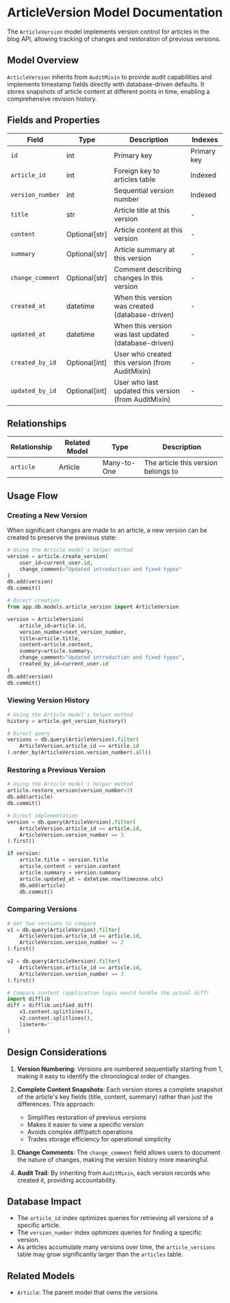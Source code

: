 # ArticleVersion Model Documentation

The `ArticleVersion` model implements version control for articles in the blog API, allowing tracking of changes and restoration of previous versions.

## Model Overview

`ArticleVersion` inherits from `AuditMixin` to provide audit capabilities and implements timestamp fields directly with database-driven defaults. It stores snapshots of article content at different points in time, enabling a comprehensive revision history.

## Fields and Properties

| Field | Type | Description | Indexes |
|-------|------|-------------|---------|
| `id` | int | Primary key | Primary key |
| `article_id` | int | Foreign key to articles table | Indexed |
| `version_number` | int | Sequential version number | Indexed |
| `title` | str | Article title at this version | - |
| `content` | Optional[str] | Article content at this version | - |
| `summary` | Optional[str] | Article summary at this version | - |
| `change_comment` | Optional[str] | Comment describing changes in this version | - |
| `created_at` | datetime | When this version was created (database-driven) | - |
| `updated_at` | datetime | When this version was last updated (database-driven) | - |
| `created_by_id` | Optional[int] | User who created this version (from AuditMixin) | - |
| `updated_by_id` | Optional[int] | User who last updated this version (from AuditMixin) | - |

## Relationships

| Relationship | Related Model | Type | Description |
|--------------|--------------|------|-------------|
| `article` | Article | Many-to-One | The article this version belongs to |

## Usage Flow

### Creating a New Version

When significant changes are made to an article, a new version can be created to preserve the previous state:

```python
# Using the Article model's helper method
version = article.create_version(
    user_id=current_user.id, 
    change_comment="Updated introduction and fixed typos"
)
db.add(version)
db.commit()

# Direct creation
from app.db.models.article_version import ArticleVersion

version = ArticleVersion(
    article_id=article.id,
    version_number=next_version_number,
    title=article.title,
    content=article.content,
    summary=article.summary,
    change_comment="Updated introduction and fixed typos",
    created_by_id=current_user.id
)
db.add(version)
db.commit()
```

### Viewing Version History

```python
# Using the Article model's helper method
history = article.get_version_history()

# Direct query
versions = db.query(ArticleVersion).filter(
    ArticleVersion.article_id == article.id
).order_by(ArticleVersion.version_number).all()
```

### Restoring a Previous Version

```python
# Using the Article model's helper method
article.restore_version(version_number=3)
db.add(article)
db.commit()

# Direct implementation
version = db.query(ArticleVersion).filter(
    ArticleVersion.article_id == article.id,
    ArticleVersion.version_number == 3
).first()

if version:
    article.title = version.title
    article.content = version.content
    article.summary = version.summary
    article.updated_at = datetime.now(timezone.utc)
    db.add(article)
    db.commit()
```

### Comparing Versions

```python
# Get two versions to compare
v1 = db.query(ArticleVersion).filter(
    ArticleVersion.article_id == article.id,
    ArticleVersion.version_number == 2
).first()

v2 = db.query(ArticleVersion).filter(
    ArticleVersion.article_id == article.id,
    ArticleVersion.version_number == 3
).first()

# Compare content (application logic would handle the actual diff)
import difflib
diff = difflib.unified_diff(
    v1.content.splitlines(),
    v2.content.splitlines(),
    lineterm=''
)
```

## Design Considerations

1. **Version Numbering**: Versions are numbered sequentially starting from 1, making it easy to identify the chronological order of changes.

2. **Complete Content Snapshots**: Each version stores a complete snapshot of the article's key fields (title, content, summary) rather than just the differences. This approach:
   - Simplifies restoration of previous versions
   - Makes it easier to view a specific version
   - Avoids complex diff/patch operations
   - Trades storage efficiency for operational simplicity

3. **Change Comments**: The `change_comment` field allows users to document the nature of changes, making the version history more meaningful.

4. **Audit Trail**: By inheriting from `AuditMixin`, each version records who created it, providing accountability.

## Database Impact

- The `article_id` index optimizes queries for retrieving all versions of a specific article.
- The `version_number` index optimizes queries for finding a specific version.
- As articles accumulate many versions over time, the `article_versions` table may grow significantly larger than the `articles` table.

## Related Models

- `Article`: The parent model that owns the versions
